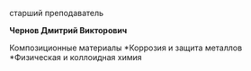 старший преподаватель



**Чернов Дмитрий Викторович**

Композиционные материалы
	*Коррозия и защита металлов
	*Физическая и коллоидная химия